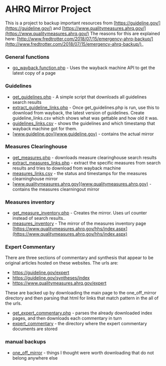 AHRQ Mirror Project
=====================

This is a project to backup important resources from [https://guideline.gov/](https://guideline.gov/) and [https://www.qualitymeasures.ahrq.gov/](https://www.qualitymeasures.ahrq.gov/)
The reasons for this are explained here: [http://www.fredtrotter.com/2018/07/15/emergency-ahrq-backup/](http://www.fredtrotter.com/2018/07/15/emergency-ahrq-backup/)_

### General functions

* [go_wayback.function.php](go_wayback.function.php) - Uses the wayback machine API to get the latest copy of a page

### Guidelines

* [get_guidelines.php](get_guidelines.php) - A simple script that downloads all guidelines search results
* [extract_guideline_links.php](extract_guideline_links.php) - Once get_guidelines.php is run, use this to download from wayback, the latest version of guidelines. Create guideline_links.csv which shows what was gettable and how old it was.
* [guidelines_links.csv](guidelines_links.csv) - shows the guidelines and which timestamp that wayback machine got for them.
* [www.guideline.gov](www.guideline.gov) - contains the actual mirror 


### Measures Clearinghouse

* [get_measures.php](get_measures.php) - downloads measure clearinghouse search results
* [extract_measures_links.php](extract_measures_links.php) - extract the specific measures from search results and tries to download from wayback machine
* [measures_links.csv](measures_links.csv) - the status and timestamps for the measures clearninghouse mirror
* [www.qualitymeasures.ahrq.gov](www.qualitymeasures.ahrq.gov) - contains the measures clearningout mirror


### Measures inventory
* [get_measure_inventory.php](get_measure_inventory.php) - Creates the mirror. Uses url counter instead of search results.. 
* [measures_inventory](measures_inventory) - The mirror of the measures inventory page [https://www.qualitymeasures.ahrq.gov/hhs/index.aspx](https://www.qualitymeasures.ahrq.gov/hhs/index.aspx)


### Expert Commentary
There are three sections of commentary and synthesis that appear to be original articles hosted on these websites. The urls are: 

* https://guideline.gov/expert
* https://guideline.gov/syntheses/index
* https://www.qualitymeasures.ahrq.gov/expert

These are backed up by downloading the main page to the one_off_mirror directory and then parsing that html for links that 
match pattern in the all of the urls. 

* [get_expert_commentary.php](get_expert_commentary.php) - parses the already downloaded index pages, and then downloads each commentary in turn
* [expert_commentary](expert_commentary) - the directory where the expert commentary documents are stored


### manual backups

* [one_off_mirror](one_off_mirror) - things I thought were worth downloading that do not belong anywhere else
